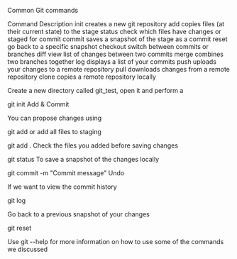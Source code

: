 Common Git commands

Command Description
init    creates a new git repository
add copies files (at their current state) to the stage
status  check which files have changes or staged for commit
commit  saves a snapshot of the stage as a commit
reset   go back to a specific snapshot
checkout    switch between commits or branches
diff    view list of changes between two commits
merge   combines two branches together
log displays a list of your commits
push    uploads your changes to a remote repository
pull    downloads changes from a remote repository
clone   copies a remote repository locally

Create a new directory called git_test, open it and perform a

git init
Add & Commit

You can propose changes using

git add <filename>
or add all files to staging

git add .
Check the files you added before saving changes

git status
To save a snapshot of the changes locally

git commit -m "Commit message"
Undo

If we want to view the commit history

git log

Go back to a previous snapshot of your changes

git reset

Use git <command> --help for more information on how to use some of the commands we discussed

